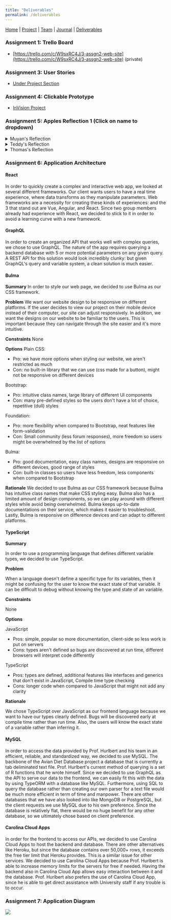 ```yaml
---
title: "Deliverables"
permalink: /deliverables
---
```

[Home](/Overview/) |  [Project](/Overview/project) | [Team](/Overview/team) | [Journal](/Overview/journal) | [Deliverables](/Overview/deliverables)

### Assignment 1: Trello Board
- [https://trello.com/c/W9sxRC4J/3-assgn2-web-site](https://trello.com/c/W9sxRC4J/3-assgn2-web-site) (private)

### Assignment 3: User Stories
- [Under Project Section](/Overview/project)

### Assignment 4: Clickable Prototype
- [InVision Project](https://projects.invisionapp.com/prototype/BirdyDesign-ckf4o3rnp0013tx01kkjjzjlc/play/60539f25)

### Assignment 5: Apples Reflection 1 (Click on name to dropdown)
<details>
<summary>Muyan's Reflection</summary>
One goal of the Avian Database Project is to aggregate all information related to a bird’s diet. The project offers users the flexibility to query the data with varying criteria. The first target audience of this project are scientists or researchers who wish to gather that information. For example, if a researcher wants to know how a specific bird’s diet will change from season to season, he is able to use the website’s filters to find out. This website can become the central place that researchers can go to when trying to query the diet database of birds.

To help researchers access the appropriate data, we will implement many different filters and criteria that will affect their results. The user can modify the results by region, season, time, and species categories. Furthermore, there are graphs near the query results that summarizes the main information. Those graphs can help the researcher visually understand the data trends better and can also be a tool that the researchers could use in their future presentations.

Another target audience for this project are the general public who are curious about bird diets and wish to explore more. The website can bring more public interest to wildlife and the environment. Currently, there lacks a concentrate database where any individual can look up what different birds eat, so this project fulfills that need. We hope to make this website new-user friendly by having different query options. If the user already has a bird in mind, he can type in the bird to learn about its diet. However, if the user doesn’t have a particular bird that he wants to look up, he can also query the database by prey. Another aspect that promotes new-user friendliness is the autocomplete option in the search bar. A person visiting the website can start typing in any bird’s name, and the autocomplete will suggest a whole array of options for the user to explore
</details>

<details>
<summary>Teddy's Reflection</summary>
The project that I have been developing with my group is a bird diet database. Prior to the creation of this database, there has never been an accumulation of this data on this scale before. In said database, there are archived studies (tracing back decades). Our app will provide researchers with access to this data in a user-friendly way. From this data, researchers might find insights into how bird’s diets have changed over the years. From the categorization of this data, there may be inferences that can be made about the effects that climate change, habitat destruction, and human industrialization/development have had on the health of ecosystems around North America.
</details>

<details>
<summary>Thomas's Reflection</summary>
Our team on the Avian Diet Database project aims to fulfill Professor Hurlbert’s need of allowing common internet users access to his team’s database of avian diets. This database is a collective of information from many different sources compiled by Hurlbert, his team, and other contributors. Since this is a compilation from many different sources, the information it contains is vast and could be extremely helpful for scientist observing trends relating to avian diet over the years. However, it requires technical knowledge in R programming to be able to query information from the data. We fulfil the need of allowing untechnical users access to the database by providing a website with a search bar that gives users ability to search through the database in a similar manner as common search sites (e.g. Google, Bing, etc). Aside from giving everyone easy access to the database, Professor Hurlbert plans on publishing a paper relating to his database. The site would give readers of his paper or those interested and easy way to look at the work he has done.
</details>

### Assignment 6: Application Architecture

#### React

In order to quickly create a complex and interactive web app, we looked at several different frameworks. Our client wants users to have a real time experience, where data transforms as they manipulate parameters. Web frameworks are a necessity for creating these kinds of experiences: and the 3 that stand out are Vue, Angular, and React. Since two group members already had experience with React, we decided to stick to it in order to avoid a learning curve with a new framework.

#### GraphQL

In order to create an organized API that works well with complex queries, we chose to use GraphQL. The nature of the app requires querying a backend database with 5 or more potential parameters on any given query. A REST API for this solution would look incredibly clunky: but given GraphQL's query and variable system, a clean solution is much easier.

#### Bulma
  
**Summary**
In order to style our web page, we decided to use Bulma as our CSS framework.

**Problem**
We want our website design to be responsive on different platforms. If the user decides to view our project on their mobile device instead of their computer, our site can adjust responsively. In addition, we want the designs on our website to be familiar to the users. This is important because they can navigate through the site easier and it's more intuitive.

**Constraints** 
None

**Options**
Plain CSS:
- Pro: we have more options when styling our website, we aren't restricted as much
- Con: no built-in library that we can use (css made for a button), might not be responsive on different devices

Bootstrap:
- Pro: intuitive class names, large library of different UI components
- Con: many pre-defined styles so the users don't have a lot of choice, repetitive (dull) styles

Foundation:
- Pro: more flexibility when compared to Bootstrap, neat features like form-validation
- Con: Small community (less forum responses), more freedom so users might be overwhelmed by the list of options

Bulma:
- Pro: good documentation, easy class names, designs are responsive on different devices, good range of styles
- Con: built-in classes so users have less freedom, less components when compared to Bootstrap

**Rationale**
We decided to use Bulma as our CSS framework because Bulma has intuitive class names that make CSS styling easy. Bulma also has a limited amount of design components, so we can play around with different styles while avoid being overwhelmed. Bulma keeps up-to-date documentations on their service, which makes it easier to troubleshoot. Lastly, Bulma is responsive on difference devices and can adapt to different platforms.

#### TypeScript
  
**Summary**

In order to use a programming language that defines different variable types, we decided to use TypeScript.

**Problem**

When a language doesn't define a specific type for its variables, then it might be confusing for the user to know the exact state of that variable. It can be difficult to debug without knowing the type and state of an variable. 

**Constraints**

None

**Options**

JavaScript
- Pros: simple, popular so more documentation, client-side so less work is put on servers
- Cons: types aren't defined so bugs are discovered at run time, different browsers will interpret code differently

TypeScript
- Pros: types are defined, additional features like interfaces and generics that don't exist in JavaScript, Compile time type checking
- Cons: longer code when compared to JavaScript that might not add any clarity

**Rationale**

We chose TypeScript over JavaScript as our frontend language because we want to have our types clearly defined. Bugs will be discovered early at compile time rather than run time. Also, the users will know the exact state of a variable rather than inferring it. 

#### MySQL
In order to access the data provided by Prof. Hurlbert and his team in an efficient, reliable, and standardized way, we decided to use MySQL.
The backbone of the Avian Diet Database project a database that is currently  a tab deliminated text file. Prof. Hurlbert's current method of querying is a set of R functions that he wrote himself.
Since we decided to use GraphQL as the API to serve our data to the frontend, we can easily fit this with the data by using TypeORM with a database like MySQL.
Furthermore, using SQL to query the database rather than creating our own parser for a text file would be much more efficient in term of time and manpower.
There are other databases that we have also looked into like MongoDB or PostgreSQL, but the client requests we use MySQL due to his own preference.
Since the database is relatively flat, there would be no huge benefit for any other database, so we ultimately chose based on client preference.

#### Carolina Cloud Apps
In order for the frontend to access our APIs, we decided to use Carolina Cloud Apps to host the backend and database.
There are other alternatives like Heroku, but since the database contains over 50,000+ rows, it exceeds the free tier limit that Heroku provides. This is a similar issue for other services.
We decided to use Carolina Cloud Apps because Prof. Hurlbert is able to increase memory limits for the servers for free if needed.
Having the backend also in Carolina Cloud App allows easy interaction between it and the database.
Prof. Hurlbert also prefers the use of Carolina Cloud App, since he is able to get direct assistance with University staff if any trouble is to occur.

### Assignment 7: Application Diagram

<img src="https://docs.google.com/drawings/d/e/2PACX-1vQ-fdJh91oJPH_JyRG85LArbDBjpiiCFDuYjytZ-0xZuUt9afiJ_MpOJVJm-emyyuwfSvCmFejkP-Z1/pub?w=960&amp;h=720">
